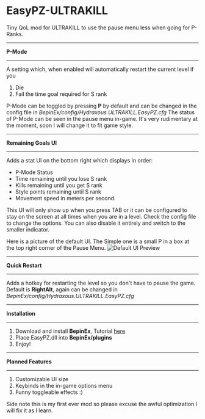 # EasyPZ-ULTRAKILL
Tiny QoL mod for ULTRAKILL to use the pause menu less when going for P-Ranks.


_______________________________________________________________________________________________________________________________________
**P-Mode**
_______________________________________________________________________________________________________________________________________
A setting which, when enabled will automatically restart the current level if you 
1. Die
2. Fail the time goal required for S rank

P-Mode can be toggled by pressing **P** by default and can be changed in the config file in *BepinEx/config/Hydraxous.ULTRAKILL.EasyPZ.cfg*
The status of P-Mode can be seen in the pause menu in-game. It's very rudimentary at the moment, soon I will change it to fit game style.

_______________________________________________________________________________________________________________________________________
**Remaining Goals UI**
_______________________________________________________________________________________________________________________________________
Adds a stat UI on the bottom right which displays in order:
 - P-Mode Status
 - Time remaining until you lose S rank
 - Kills remaining until you get S rank
 - Style points remaining until S rank
 - Movement speed in meters per second.
 
 This UI will only show up when you press TAB or it can be configured to stay on the screen at all times when you are in a level. 
 Check the config file to change the options. You can also disable it entirely and switch to the smaller indicator.

Here is a picture of the default UI. The Simple one is a small P in a box at the top right corner of the Pause Menu.
![Default UI Preview](https://cdn.discordapp.com/attachments/432329547023908884/1018269292002824242/asefaefae.PNG)

_______________________________________________________________________________________________________________________________________
**Quick Restart**
_______________________________________________________________________________________________________________________________________
Adds a hotkey for restarting the level so you don't have to pause the game.
Default is **RightAlt**, again can be changed in *BepinEx/config/Hydraxous.ULTRAKILL.EasyPZ.cfg*

_______________________________________________________________________________________________________________________________________
**Installation**
_______________________________________________________________________________________________________________________________________
1. Download and install **BepinEx**, Tutorial [here](https://www.youtube.com/watch?v=meNiXcbPh_s)
2. Place EasyPZ.dll into **BepinEx/plugins**
3. Enjoy!

_______________________________________________________________________________________________________________________________________
**Planned Features**
_______________________________________________________________________________________________________________________________________
1. Customizable UI size
2. Keybinds in the in-game options menu
3. Funny toggleable effects :)


Side note this is my first ever mod so please excuse the awful optimization I will fix it as I learn.
